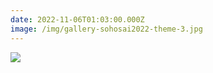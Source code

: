 ```yaml
---
date: 2022-11-06T01:03:00.000Z
image: /img/gallery-sohosai2022-theme-3.jpg
---
```


![](/img/gallery-sohosai2022-theme-3.jpg)
